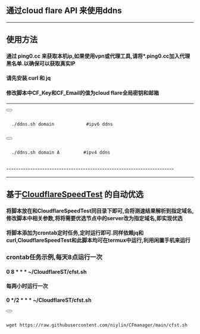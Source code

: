 ## 通过cloud flare API 来使用ddns
------------------------------------------
##  使用方法 
####  通过 ping0.cc 来获取本机ip,如果使用vpn或代理工具,请将*.ping0.cc加入代理黑名单.以确保可以获取真实IP
####  请先安装 curl 和 jq
####  修改脚本中CF_Key和CF_Email的值为cloud flare全局密钥和邮箱
-------------------------------------------

<div>
  <button class="btn" data-clipboard-target="#code"></button>
  <pre><code id="code" class="language-python">
  ./ddns.sh domain            #ipv6 ddns
  </code></pre>
</div>
<div>
  <button class="btn" data-clipboard-target="#code"></button>
  <pre><code id="code" class="language-python">
  ./ddns.sh domain A         #ipv4 ddns
  </code></pre>
</div>
----------------------------------------------------------------------  

----------------------------------------------------------------------  

## 基于[CloudflareSpeedTest](https://github.com/XIU2/CloudflareSpeedTest) 的自动优选
#### 将脚本放在和CloudflareSpeedTest同目录下即可,会将测速结果解析到指定域名,修改脚本中相关参数,将将需要优选节点中的server改为指定域名,即实现优选
#### 将脚本添加为crontab定时任务,定时运行即可.同样依赖jq和curl,CloudflareSpeedTest和此脚本均可在termux中运行,利用闲置手机来运行
### crontab任务示例,每天8点运行一次
#### 0 8 * * * ~/CloudflareST/cfst.sh
#### 每两小时运行一次
#### 0 */2 * * * ~/CloudflareST/cfst.sh
<div>
  <button class="btn" data-clipboard-target="#code"></button>
  <pre><code id="code" class="language-python">
wget https://raw.githubusercontent.com/niylin/CFmanager/main/cfst.sh
  </code></pre>
</div>
